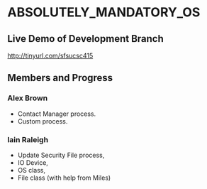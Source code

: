 # ABSOLUTELY_MANDATORY_OS

## Live Demo of Development Branch
http://tinyurl.com/sfsucsc415

## Members and Progress
### Alex Brown 
- Contact Manager process.
- Custom process.


### Iain Raleigh 
- Update Security File process, 
- IO Device, 
- OS class, 
- File class (with help from Miles)
